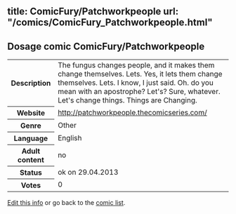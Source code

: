 title: ComicFury/Patchworkpeople
url: "/comics/ComicFury_Patchworkpeople.html"
---
Dosage comic ComicFury/Patchworkpeople
-----------------------------------------

<p id="msg"></p>
<script type="text/javascript">
if (window.location.search === '?edit_info_mail=sent_ok') {
  var elem = document.getElementById("msg");
  elem.innerHTML = 'Edited information sucessfully sent for review, which is usually done daily. Thanks!';
  elem.className = 'ok';
}
</script>
<table class="comicinfo">
<tr>
<th>Description</th><td>The fungus changes people, and it makes them change themselves. Lets. Yes, it lets them change themselves. Lets. I know, I just said. Oh. do you mean with an apostrophe? Let's? Sure, whatever. Let's change things. Things are Changing.</td>
</tr>
<tr>
<th>Website</th><td><a href="http://patchworkpeople.thecomicseries.com/">http://patchworkpeople.thecomicseries.com/</a></td>
</tr>
<tr>
<th>Genre</th><td>Other</td>
</tr>
<tr>
<th>Language</th><td>English</td>
</tr>
<tr>
<th>Adult content</th><td>no</td>
</tr>
<tr>
<th>Status</th><td>ok on 29.04.2013</td>
</tr>
<tr>
<th>Votes</th><td>0</td>
</tr>
</table>

[Edit this info](ComicFury_Patchworkpeople_edit.html) or go back to the [comic list](../comic-index.html).
